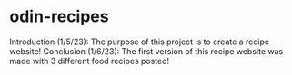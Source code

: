 # odin-recipes
Introduction (1/5/23): The purpose of this project is to create a recipe website!
Conclusion (1/6/23): The first version of this recipe website was made with 3 different food recipes posted!
